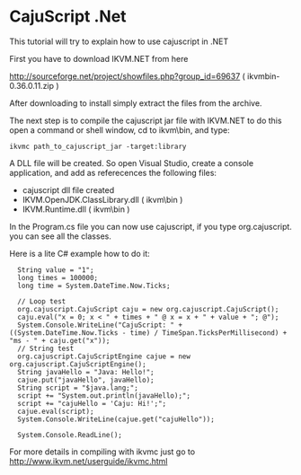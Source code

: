 # CajuScript .Net #

This tutorial will try to explain how to use cajuscript in .NET

First you have to download IKVM.NET from here

http://sourceforge.net/project/showfiles.php?group_id=69637 ( ikvmbin-0.36.0.11.zip )

After downloading to install simply extract the files from the archive.

The next step is to compile the cajuscript jar file with IKVM.NET to do this open a command or shell window, cd to ikvm\bin, and type:

```
ikvmc path_to_cajuscript_jar -target:library
```

A DLL file will be created.
So open Visual Studio, create a console application, and add as referecences the following files:

  * cajuscript dll file created
  * IKVM.OpenJDK.ClassLibrary.dll ( ikvm\bin )
  * IKVM.Runtime.dll ( ikvm\bin )

In the Program.cs file you can now use cajuscript, if you type org.cajuscript. you can see all the classes.

Here is a lite C# example how to do it:

```
  String value = "1";
  long times = 100000;
  long time = System.DateTime.Now.Ticks;

  // Loop test           
  org.cajuscript.CajuScript caju = new org.cajuscript.CajuScript();
  caju.eval("x = 0; x < " + times + " @ x = x + " + value + "; @");
  System.Console.WriteLine("CajuScript: " + ((System.DateTime.Now.Ticks - time) / TimeSpan.TicksPerMillisecond) + "ms - " + caju.get("x"));
  // String test
  org.cajuscript.CajuScriptEngine cajue = new org.cajuscript.CajuScriptEngine();
  String javaHello = "Java: Hello!";
  cajue.put("javaHello", javaHello);
  String script = "$java.lang;";
  script += "System.out.println(javaHello);";
  script += "cajuHello = 'Caju: Hi!';";
  cajue.eval(script);
  System.Console.WriteLine(cajue.get("cajuHello"));

  System.Console.ReadLine();
```

For more details in compiling with ikvmc just go to http://www.ikvm.net/userguide/ikvmc.html